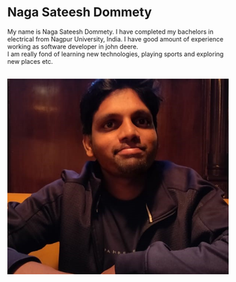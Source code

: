 # Naga Sateesh Dommety
  My name is Naga Sateesh Dommety. I have completed my bachelors in electrical from Nagpur University, India. I have good amount of experience working as software developer in john deere.<br>I am really fond of learning new technologies, playing sports and exploring new places etc.<br><br>


  ![My profile picture](/MyPicture.jpeg?raw=true)